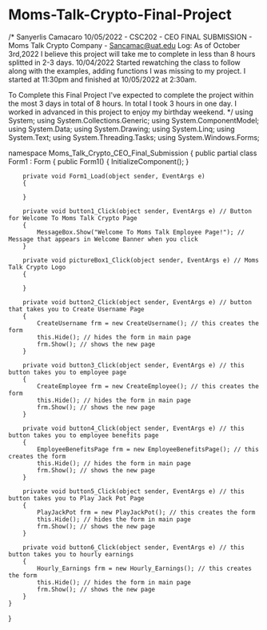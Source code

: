 # Moms-Talk-Crypto-Final-Project
/*
 Sanyerlis Camacaro 10/05/2022 - CSC202 - CEO FINAL SUBMISSION - Moms Talk Crypto Company - Sancamac@uat.edu
Log: As of October 3rd,2022 I believe this project will take me to complete in less than 8 hours splitted in 2-3 days.
10/04/2022 Started rewatching the class to follow along with the examples, adding functions I was missing to my project.
I started at 11:30pm and finished at 10/05/2022 at 2:30am. 

To Complete this Final Project I've expected to complete the project within the most 3 days in total of 8 hours. In total I took 3 hours in one day. I worked in 
advanced in this project to enjoy my birthday weekend. 
 */
using System;
using System.Collections.Generic;
using System.ComponentModel;
using System.Data;
using System.Drawing;
using System.Linq;
using System.Text;
using System.Threading.Tasks;
using System.Windows.Forms;

namespace Moms_Talk_Crypto_CEO_Final_Submission
{
    public partial class Form1 : Form
    {
        public Form1()
        {
            InitializeComponent();
        }

        private void Form1_Load(object sender, EventArgs e)
        {

        }

        private void button1_Click(object sender, EventArgs e) // Button for Welcome To Moms Talk Crypto Page
        {
            MessageBox.Show("Welcome To Moms Talk Employee Page!"); // Message that appears in Welcome Banner when you click 
        }

        private void pictureBox1_Click(object sender, EventArgs e) // Moms Talk Crypto Logo 
        {

        }

        private void button2_Click(object sender, EventArgs e) // button that takes you to Create Username Page
        {
            CreateUsername frm = new CreateUsername(); // this creates the form 
            this.Hide(); // hides the form in main page
            frm.Show(); // shows the new page 
        }

        private void button3_Click(object sender, EventArgs e) // this button takes you to employee page
        {
            CreateEmployee frm = new CreateEmployee(); // this creates the form 
            this.Hide(); // hides the form in main page
            frm.Show(); // shows the new page 
        }

        private void button4_Click(object sender, EventArgs e) // this button takes you to employee benefits page 
        {
            EmployeeBenefitsPage frm = new EmployeeBenefitsPage(); // this creates the form 
            this.Hide(); // hides the form in main page
            frm.Show(); // shows the new page 
        }

        private void button5_Click(object sender, EventArgs e) // this button takes you to Play Jack Pot Page
        {
            PlayJackPot frm = new PlayJackPot(); // this creates the form 
            this.Hide(); // hides the form in main page
            frm.Show(); // shows the new page
        }

        private void button6_Click(object sender, EventArgs e) // this button takes you to hourly earnings
        {
            Hourly_Earnings frm = new Hourly_Earnings(); // this creates the form 
            this.Hide(); // hides the form in main page
            frm.Show(); // shows the new page
        }
    }
}
